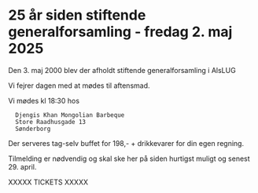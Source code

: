 <!-- ticket_id e6f7cef0-1055-11f0-add1-07e864be0f6c -->
<!-- ticket_min 3 -->
<!-- ticket_max 20 -->
<!-- ticket_price 0 -->
<!-- ticket_deadline 2025-04-29 -->
<!-- ticket_payment manuel zettle stripe -->

# 25 år siden stiftende generalforsamling - fredag 2. maj 2025

Den 3. maj 2000 blev der afholdt stiftende generalforsamling i AlsLUG

Vi fejrer dagen med at mødes til aftensmad.

Vi mødes kl 18:30 hos


~~~~~
  Djengis Khan Mongolian Barbeque
  Store Raadhusgade 13
  Sønderborg
~~~~~

Der serveres tag-selv buffet for 198,- + drikkevarer for din egen regning.

Tilmelding er nødvendig og skal ske her på siden hurtigst muligt og senest 29. april.


XXXXX TICKETS XXXXX
